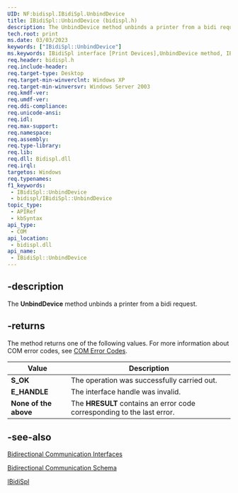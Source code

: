 ```yaml
---
UID: NF:bidispl.IBidiSpl.UnbindDevice
title: IBidiSpl::UnbindDevice (bidispl.h)
description: The UnbindDevice method unbinds a printer from a bidi request.
tech.root: print
ms.date: 03/03/2023
keywords: ["IBidiSpl::UnbindDevice"]
ms.keywords: IBidiSpl interface [Print Devices],UnbindDevice method, IBidiSpl.UnbindDevice, IBidiSpl::UnbindDevice, UnbindDevice, UnbindDevice method [Print Devices], UnbindDevice method [Print Devices],IBidiSpl interface, _win32_IBidiSpl_UnbindDevice, bidispl/IBidiSpl::UnbindDevice, gdi.ibidispl_ibidispl__unbinddevice, print.ibidispl_ibidispl__unbinddevice
req.header: bidispl.h
req.include-header: 
req.target-type: Desktop
req.target-min-winverclnt: Windows XP
req.target-min-winversvr: Windows Server 2003
req.kmdf-ver: 
req.umdf-ver: 
req.ddi-compliance: 
req.unicode-ansi: 
req.idl: 
req.max-support: 
req.namespace: 
req.assembly: 
req.type-library: 
req.lib: 
req.dll: Bidispl.dll
req.irql: 
targetos: Windows
req.typenames: 
f1_keywords:
 - IBidiSpl::UnbindDevice
 - bidispl/IBidiSpl::UnbindDevice
topic_type:
 - APIRef
 - kbSyntax
api_type:
 - COM
api_location:
 - bidispl.dll
api_name:
 - IBidiSpl::UnbindDevice
---
```


## -description

The **UnbindDevice** method unbinds a printer from a bidi request.

## -returns

The method returns one of the following values. For more information about COM error codes, see [COM Error Codes](/windows/win32/com/com-error-codes).

| Value | Description |
|---|---|
| **S_OK** | The operation was successfully carried out. |
| **E_HANDLE** | The interface handle was invalid. |
| **None of the above** | The **HRESULT** contains an error code corresponding to the last error. |

## -see-also

[Bidirectional Communication Interfaces](../_print/index.md)

[Bidirectional Communication Schema](/windows-hardware/drivers/print/bidirectional-communication-schema)

[IBidiSpl](./nn-bidispl-ibidispl.md)
